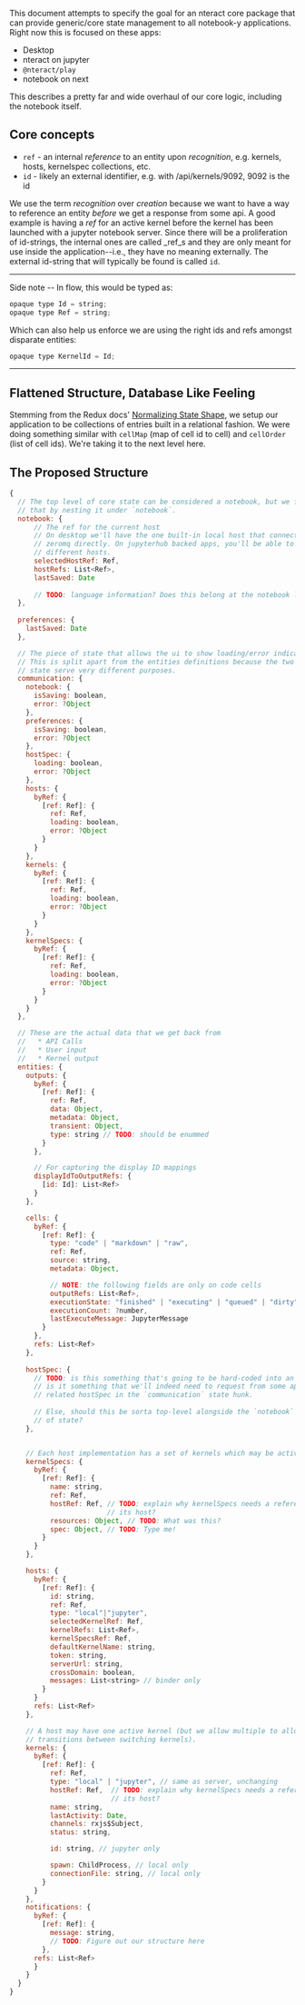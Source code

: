 This document attempts to specify the goal for an nteract core package that can
provide generic/core state management to all notebook-y applications. Right now
this is focused on these apps:

* Desktop
* nteract on jupyter
* `@nteract/play`
* notebook on next

This describes a pretty far and wide overhaul of our core logic, including the
notebook itself.

## Core concepts

* `ref` - an internal _reference_ to an entity upon _recognition_, e.g. kernels, hosts, kernelspec collections, etc.
* `id` - likely an external identifier, e.g. with /api/kernels/9092, 9092 is the id

We use the term _recognition_ over _creation_ because we want to have a way to
reference an entity _before_ we get a response from some api. A good example is
having a _ref_ for an active kernel before the kernel has been launched with a
jupyter notebook server. Since there will be a proliferation of id-strings, the
internal ones are called _ref_s and they are only meant for use inside the
application--i.e., they have no meaning externally. The external id-string that
will typically be found is called `id`.

---

Side note -- In flow, this would be typed as:

```js
opaque type Id = string;
opaque type Ref = string;
```

Which can also help us enforce we are using the right ids and refs amongst disparate entities:

```js
opaque type KernelId = Id;
```

---

## Flattened Structure, Database Like Feeling

Stemming from the Redux docs'
[Normalizing State Shape](https://redux.js.org/docs/recipes/reducers/NormalizingStateShape.html),
we setup our application to be collections of entries built in a relational
fashion. We were doing something similar with `cellMap` (map of cell id to cell)
and `cellOrder` (list of cell ids). We're taking it to the next level here.

## The Proposed Structure

```js
{
  // The top level of core state can be considered a notebook, but we formalize
  // that by nesting it under `notebook`.
  notebook: {
      // The ref for the current host
      // On desktop we'll have the one built-in local host that connects to
      // zeromq directly. On jupyterhub backed apps, you'll be able to switch to
      // different hosts.
      selectedHostRef: Ref,
      hostRefs: List<Ref>,
      lastSaved: Date
      
      // TODO: language information? Does this belong at the notebook level?
  },
  
  preferences: {
    lastSaved: Date
  },

  // The piece of state that allows the ui to show loading/error indicators.
  // This is split apart from the entities definitions because the two parts of
  // state serve very different purposes.
  communication: {
    notebook: {
      isSaving: boolean,
      error: ?Object
    },
    preferences: {
      isSaving: boolean,
      error: ?Object
    },
    hostSpec: {
      loading: boolean,
      error: ?Object
    },
    hosts: {
      byRef: {
        [ref: Ref]: {
          ref: Ref,
          loading: boolean,
          error: ?Object
        }
      }
    },
    kernels: {
      byRef: {
        [ref: Ref]: {
          ref: Ref,
          loading: boolean,
          error: ?Object
        }
      }
    },
    kernelSpecs: {
      byRef: {
        [ref: Ref]: {
          ref: Ref,
          loading: boolean,
          error: ?Object
        }
      }
    }
  },

  // These are the actual data that we get back from
  //   * API Calls
  //   * User input
  //   * Kernel output
  entities: {    
    outputs: {
      byRef: {
        [ref: Ref]: {
          ref: Ref,
          data: Object,
          metadata: Object,
          transient: Object,
          type: string // TODO: should be enummed
        }
      },

      // For capturing the display ID mappings
      displayIdToOutputRefs: {
        [id: Id]: List<Ref>
      }
    },

    cells: {
      byRef: {
        [ref: Ref]: {
          type: "code" | "markdown" | "raw",
          ref: Ref,
          source: string,
          metadata: Object,

          // NOTE: the following fields are only on code cells
          outputRefs: List<Ref>,
          executionState: "finished" | "executing" | "queued" | "dirty",
          executionCount: ?number,
          lastExecuteMessage: JupyterMessage
        }
      },
      refs: List<Ref>
    },
    
    hostSpec: {
      // TODO: is this something that's going to be hard-coded into an app? Or,
      // is it something that we'll indeed need to request from some api? See
      // related hostSpec in the `communication` state hunk.
      
      // Else, should this be sorta top-level alongside the `notebook` hunk
      // of state?
    },


    // Each host implementation has a set of kernels which may be activated.
    kernelSpecs: {
      byRef: {
        [ref: Ref]: {
          name: string,
          ref: Ref,
          hostRef: Ref, // TODO: explain why kernelSpecs needs a reference to
                        // its host?
          resources: Object, // TODO: What was this?
          spec: Object, // TODO: Type me!
        }
      }
    },

    hosts: {
      byRef: {
        [ref: Ref]: {
          id: string,
          ref: Ref,
          type: "local"|"jupyter",
          selectedKernelRef: Ref,
	      kernelRefs: List<Ref>,
          kernelSpecsRef: Ref,
          defaultKernelName: string,
          token: string,
          serverUrl: string,
          crossDomain: boolean,
          messages: List<string> // binder only
        }
      }
      refs: List<Ref>
    },

    // A host may have one active kernel (but we allow multiple to allow smooth
    // transitions between switching kernels).
    kernels: {
      byRef: {
        [ref: Ref]: {
          ref: Ref,
          type: "local" | "jupyter", // same as server, unchanging
          hostRef: Ref,  // TODO: explain why kernelSpecs needs a reference to
                         // its host?
          name: string,
          lastActivity: Date,
          channels: rxjs$Subject,
          status: string,

          id: string, // jupyter only

          spawn: ChildProcess, // local only
          connectionFile: string, // local only
        }
      }
    },
    notifications: {
      byRef: {
        [ref: Ref]: {
          message: string,
          // TODO: Figure out our structure here
        },
      refs: List<Ref>
      }
    }
  }
}
```
